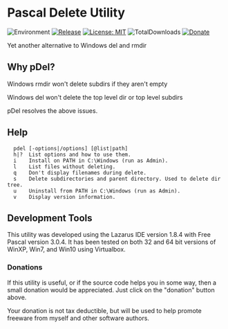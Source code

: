 # Pascal Delete Utility
![Environment](https://img.shields.io/badge/Windows-XP,%20Vista,%207,%208,%2010-brightgreen.svg)
[![Release](https://img.shields.io/github/release/jasc2v8/pDel.svg)](https://github.com/jasc2v8/pDel/releases)
[![License: MIT](https://img.shields.io/badge/license-MIT-yellow.svg)](https://opensource.org/licenses/MIT)
![TotalDownloads](https://img.shields.io/github/downloads/jasc2v8/pDel/total.svg)
[![Donate](https://img.shields.io/badge/Donate-PayPal-red.svg)](https://www.paypal.me/JimDreherHome)

Yet another alternative to Windows del and rmdir

## Why pDel?
Windows rmdir won't delete subdirs if they aren't empty

Windows del won't delete the top level dir or top level subdirs

pDel resolves the above issues.

## Help
	  pdel [-options|/options] [@list|path]
	  h|?  List options and how to use them.
	  i    Install on PATH in C:\Windows (run as Admin).
	  l    List files without deleting.
	  q    Don't display filenames during delete.
	  s    Delete subdirectories and parent directory. Used to delete dir tree.
	  u    Uninstall from PATH in C:\Windows (run as Admin).
	  v    Display version information.
	  
## Development Tools

This utility was developed using the Lazarus IDE version 1.8.4 with Free Pascal version 3.0.4.  It has been tested on both 32 and 64 bit versions of WinXP, Win7, and Win10 using Virtualbox.

### Donations

If this utility is useful, or if the source code helps you in some way, then a small donation would be appreciated.  Just click on the "donation" button above.

Your donation is not tax deductible, but will be used to help promote freeware from myself and other software authors.  

